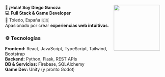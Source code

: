 <p>
  <img src="https://media4.giphy.com/media/jv28KhDES6qtTsJmOt/giphy.gif" 
       width="150" align="right" style="margin-left:15px;">
  <strong>👋 ¡Hola! Soy Diego Ganoza</strong><br>
  💻 <strong>Full Stack & Game Developer</strong><br>
  📍 Toledo, España 🇪🇸<br>
  Apasionado por crear <strong>experiencias web intuitivas</strong>.<br>
</p>

### ⚙️ Tecnologías
**Frontend:** React, JavaScript, TypeScript, Tailwind, Bootstrap  
**Backend:** Python, Flask, REST APIs  
**DB & Servicios:** Firebase, SQLAlchemy  
**Game Dev:** Unity (y pronto Godot)  


